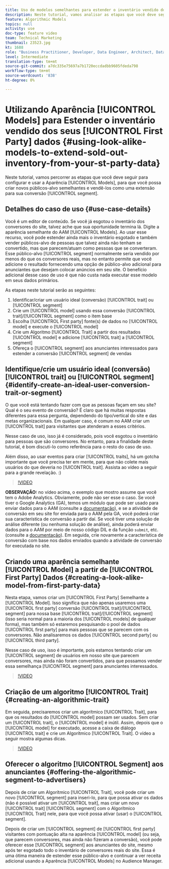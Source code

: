```yaml
---
title: Uso de modelos semelhantes para estender o inventário vendido dos dados primários
description: Neste tutorial, vamos analisar as etapas que você deve seguir para configurar e usar Modelos semelhantes, para que você possa criar novos públicos semelhantes e vendê-los como uma extensão para seu segmento de conversão.
feature: Algorithmic Models
topics: null
activity: use
doc-type: feature video
team: Technical Marketing
thumbnail: 23523.jpg
kt: 1688
role: "Business Practitioner, Developer, Data Engineer, Architect, Data Architect, Administrator, Leader"
level: Intermediate
translation-type: tm+mt
source-git-commit: a7dc335e75697a7b1720eccdadbb9605fdeda798
workflow-type: tm+mt
source-wordcount: '838'
ht-degree: 0%

---
```



# Utilizando Aparência [!UICONTROL Models] para Estender o inventário vendido dos seus [!UICONTROL First Party] dados {#using-look-alike-models-to-extend-sold-out-inventory-from-your-st-party-data}

Neste tutorial, vamos percorrer as etapas que você deve seguir para configurar e usar a Aparência [!UICONTROL Models], para que você possa criar novos públicos-alvo semelhantes e vendê-los como uma extensão para sua conversão [!UICONTROL segment].

## Detalhes do caso de uso {#use-case-details}

Você é um editor de conteúdo. Se você já esgotou o inventário dos conversores do site, talvez ache que sua oportunidade termina lá. Digite a aparência semelhante do AAM [!UICONTROL Models]. Ao usar esse recurso, você pode estender ainda mais o inventário esgotado e também vender públicos-alvo de pessoas que talvez ainda não tenham se convertido, mas que parecem/atuam como pessoas que se converteram. Esse público-alvo [!UICONTROL segment] normalmente seria vendido por menos do que os conversores reais, mas no entanto permite que você adicione o resultado fornecendo uma opção de público-alvo adicional para anunciantes que desejam colocar anúncios em seu site. O benefício adicional desse caso de uso é que não custa nada executar esse modelo em seus dados primários.

As etapas neste tutorial serão as seguintes:

1. Identificar/criar um usuário ideal (conversão) [!UICONTROL trait] ou [!UICONTROL segment]
1. Crie um [!UICONTROL model] usando essa conversão [!UICONTROL trait]/[!UICONTROL segment] como o item base
1. Escolha [!UICONTROL First party] fonte(s) de dados no [!UICONTROL model] e execute o [!UICONTROL model]
1. Crie um Algoritmo [!UICONTROL Trait] a partir dos resultados [!UICONTROL model] e adicione [!UICONTROL trait] a [!UICONTROL segment]
1. Ofereça o [!UICONTROL segment] aos anunciantes interessados para estender a conversão [!UICONTROL segment] de vendas

## Identifique/crie um usuário ideal (conversão) [!UICONTROL trait] ou [!UICONTROL segment] {#identify-create-an-ideal-user-conversion-trait-or-segment}

O que você está tentando fazer com que as pessoas façam em seu site? Qual é o seu evento de conversão? É claro que há muitas respostas diferentes para essa pergunta, dependendo do tipo/vertical do site e das metas organizacionais. Em qualquer caso, é comum no AAM criar um [!UICONTROL trait] para visitantes que atenderam a esses critérios.

Nesse caso de uso, isso já é considerado, pois você esgotou o inventário para pessoas que são conversores. No entanto, para a finalidade deste tutorial, é bom discuti-lo como referência para o resto do caso de uso.

Além disso, ao usar eventos para criar [!UICONTROL traits], há um gotcha importante que você precisa ter em mente, para que não colete mais usuários do que deveria no [!UICONTROL trait]. Assista ao vídeo a seguir para a grande revelação. :)

>[!VIDEO](https://video.tv.adobe.com/v/23431/?quality=12)

**OBSERVAÇÃO:** no vídeo acima, o exemplo que mostro assume que você tem o Adobe Analytics. Obviamente, pode não ser esse o caso. Se você tiver o Google Analytics (GA), temos um módulo que pode ser usado para enviar dados para o AAM (consulte a [documentação](https://marketing.adobe.com/resources/help/en_US/aam/dil-google-universal-analytics.html)), e se a atividade de conversão em seu site for enviada para o AAM pela GA, você poderá criar sua característica de conversão a partir daí. Se você tiver uma solução de análise diferente (ou nenhuma solução de análise), ainda poderá enviar dados para o AAM por meio de nosso código DIL e da função `submit`, etc. (consulte a [documentação](https://marketing.adobe.com/resources/help/en_US/aam/c_dil.html)). Em seguida, crie novamente a característica de conversão com base nos dados enviados quando a atividade de conversão for executada no site.

## Criando uma aparência semelhante [!UICONTROL Model] a partir de [!UICONTROL First Party] Dados {#creating-a-look-alike-model-from-first-party-data}

Nesta etapa, vamos criar um [!UICONTROL First Party] Semelhante a [!UICONTROL Model]. Isso significa que não apenas usaremos uma [!UICONTROL first party] conversão [!UICONTROL trait]/[!UICONTROL segment] para nossa base [!UICONTROL trait]/[!UICONTROL segment] (isso seria normal para a maioria dos [!UICONTROL models] de qualquer forma), mas também só estaremos pesquisando o pool de dados [!UICONTROL first party] para mais pessoas que se parecem com os conversores. Não analisaremos os dados [!UICONTROL second party] ou [!UICONTROL third party].

Nesse caso de uso, isso é importante, pois estamos tentando criar um [!UICONTROL segment] de usuários em nosso site que parecem conversores, mas ainda não foram convertidos, para que possamos vender essa semelhança [!UICONTROL segment] para anunciantes interessados.

>[!VIDEO](https://video.tv.adobe.com/v/23504/?quality-12)

## Criação de um algoritmo [!UICONTROL Trait] {#creating-an-algorithmic-trait}

Em seguida, precisaremos criar um algorítmico [!UICONTROL Trait], para que os resultados do [!UICONTROL model] possam ser usados. Sem criar um [!UICONTROL trait], o [!UICONTROL model] é inútil. Assim, depois que o [!UICONTROL model] for executado, acesse a caixa de diálogo [!UICONTROL trait] e crie um Algorítmico [!UICONTROL Trait]. O vídeo a seguir mostra algumas dicas.

>[!VIDEO](https://video.tv.adobe.com/v/23523/?quality=12)

## Oferecer o algoritmo [!UICONTROL Segment] aos anunciantes {#offering-the-algorithmic-segment-to-advertisers}

Depois de criar um Algorítmico [!UICONTROL Trait], você pode criar um novo [!UICONTROL segment] para inseri-lo, para que possa ativar os dados (não é possível ativar um [!UICONTROL trait], mas criar um novo [!UICONTROL trait] [!UICONTROL segment] com o Algorítmico [!UICONTROL Trait] nele, para que você possa ativar (usar) o [!UICONTROL segment].

Depois de criar um [!UICONTROL segment] de [!UICONTROL first party] visitantes com pontuação alta na aparência [!UICONTROL model] (ou seja, que parecem conversores, mas ainda não fizeram a conversão), você pode oferecer esse [!UICONTROL segment] aos anunciantes do site, mesmo após ter esgotado todo o inventário de conversores reais do site. Essa é uma ótima maneira de estender esse público-alvo e continuar a ver receita adicional usando a Aparência [!UICONTROL Models] no Audience Manager.
